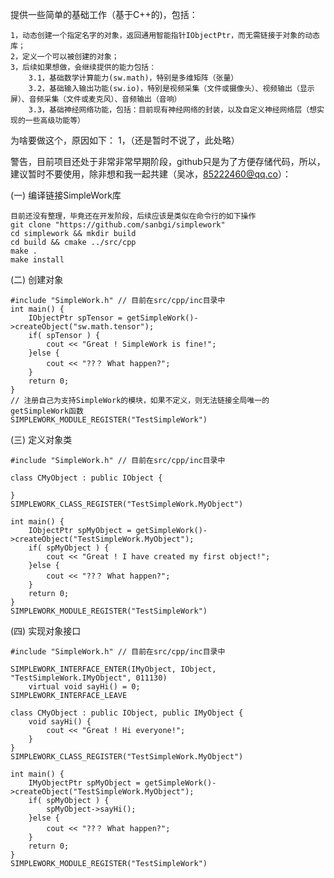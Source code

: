 提供一些简单的基础工作（基于C++的)，包括：

    1，动态创建一个指定名字的对象，返回通用智能指针IObjectPtr，而无需链接于对象的动态库；
    2，定义一个可以被创建的对象；
    3，后续如果想做，会继续提供的能力包括：
        3.1，基础数学计算能力(sw.math)，特别是多维矩阵（张量）
        3.2，基础输入输出功能(sw.io)，特别是视频采集（文件或摄像头）、视频输出（显示屏）、音频采集（文件或麦克风）、音频输出（音响）
        3.3，基础神经网络功能，包括：目前现有神经网络的封装，以及自定义神经网络层（想实现的一些高级功能等）

为啥要做这个，原因如下：
    1，（还是暂时不说了，此处略）

警告，目前项目还处于非常非常早期阶段，github只是为了方便存储代码，所以，建议暂时不要使用，除非想和我一起共建（吴冰，85222460@qq.co）：

(一) 编译链接SimpleWork库

    目前还没有整理，毕竟还在开发阶段，后续应该是类似在命令行的如下操作
    git clone "https://github.com/sanbgi/simplework"
    cd simplework && mkdir build
    cd build && cmake ../src/cpp
    make .
    make install

(二) 创建对象

    #include "SimpleWork.h" // 目前在src/cpp/inc目录中
    int main() {
        IObjectPtr spTensor = getSimpleWork()->createObject("sw.math.tensor");
        if( spTensor ) {
            cout << "Great ! SimpleWork is fine!";
        }else {
            cout << "??？ What happen?";
        }
        return 0;
    }
    // 注册自己为支持SimpleWork的模块，如果不定义，则无法链接全局唯一的getSimpleWork函数
    SIMPLEWORK_MODULE_REGISTER("TestSimpleWork")

(三) 定义对象类

    #include "SimpleWork.h" // 目前在src/cpp/inc目录中

    class CMyObject : public IObject {

    }
    SIMPLEWORK_CLASS_REGISTER("TestSimpleWork.MyObject")

    int main() {
        IObjectPtr spMyObject = getSimpleWork()->createObject("TestSimpleWork.MyObject");
        if( spMyObject ) {
            cout << "Great ! I have created my first object!";
        }else {
            cout << "??？ What happen?";
        }
        return 0;
    }
    SIMPLEWORK_MODULE_REGISTER("TestSimpleWork")

(四) 实现对象接口

    #include "SimpleWork.h" // 目前在src/cpp/inc目录中

    SIMPLEWORK_INTERFACE_ENTER(IMyObject, IObject, "TestSimpleWork.IMyObject", 011130)
        virtual void sayHi() = 0;
    SIMPLEWORK_INTERFACE_LEAVE

    class CMyObject : public IObject, public IMyObject {
        void sayHi() {
            cout << "Great ! Hi everyone!";
        }
    }
    SIMPLEWORK_CLASS_REGISTER("TestSimpleWork.MyObject")

    int main() {
        IMyObjectPtr spMyObject = getSimpleWork()->createObject("TestSimpleWork.MyObject");
        if( spMyObject ) {
            spMyObject->sayHi();
        }else {
            cout << "??？ What happen?";
        }
        return 0;
    }
    SIMPLEWORK_MODULE_REGISTER("TestSimpleWork")


